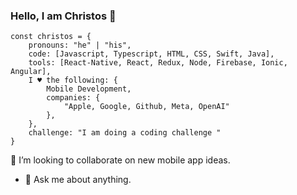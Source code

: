 
### Hello, I am Christos 👋
    
    const christos = {
    	pronouns: "he" | "his",
    	code: [Javascript, Typescript, HTML, CSS, Swift, Java],
    	tools: [React-Native, React, Redux, Node, Firebase, Ionic, Angular],
    	I ♥️ the following: {
    		Mobile Development,
    		companies: {
    			"Apple, Google, Github, Meta, OpenAI"
    		},
    	},
    	challenge: "I am doing a coding challenge "
    }
  
 👯 I’m looking to collaborate on new mobile app ideas.
- 💬 Ask me about anything.
<!-- - ⚡ Fun fact: I ♥️  -->


